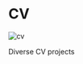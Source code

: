# CV

![cv](https://user-images.githubusercontent.com/91897199/170513228-c02b2428-cf9d-4f24-8aed-af20e1b88dc4.gif)



Diverse CV projects
